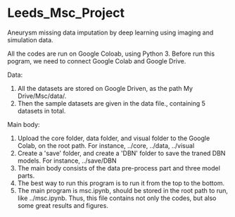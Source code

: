 # Leeds_Msc_Project
Aneurysm missing data imputation by deep learning using imaging and simulation data.

All the codes are run on Google Coloab, using Python 3.
Before run this pogram, we need to connect Google Colab and Google Drive.

Data:
1. All the datasets are stored on Google Driven, as the path My Drive/Msc/data/.
2. Then the sample datasets are given in the data file., containing 5 datasets in total.

Main body:
1. Upload the core folder,  data folder,  and visual folder to the Google Colab, on the root path. 
For instance, ../core, ../data, ../visual
2. Create a 'save' folder, and create a 'DBN' folder to save the traned DBN models. 
For instance, ../save/DBN
3. The main body consists of the data pre-process part and three model parts.
4. The best way to run this program is to run it from the top to the bottom.
5. The main program is msc.ipynb, should be stored in the root path to run, like ../msc.ipynb. 
Thus, this file contains not only the codes, but also some great results and figures.
